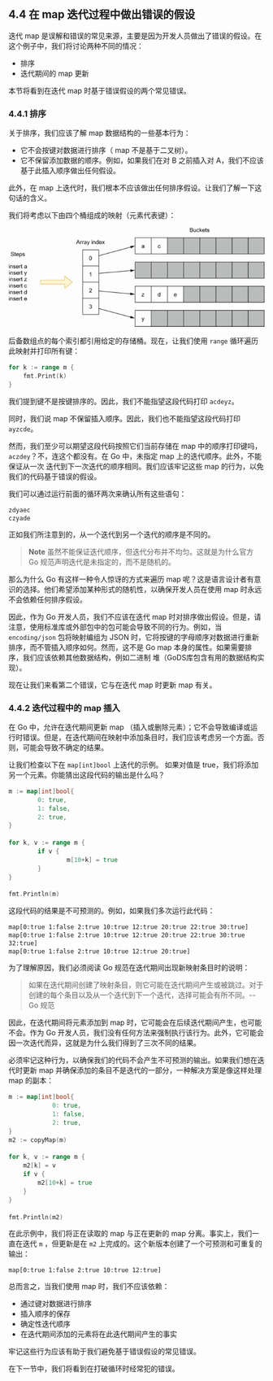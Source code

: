 ## 4.4 在 map 迭代过程中做出错误的假设

迭代 map 是误解和错误的常见来源，主要是因为开发人员做出了错误的假设。在这个例子中，我们将讨论两种不同的情况：
* 排序
* 迭代期间的 map 更新

本节将看到在迭代 map 时基于错误假设的两个常见错误。

### 4.4.1 排序

关于排序，我们应该了解 map 数据结构的一些基本行为：
* 它不会按键对数据进行排序（ map 不是基于二叉树）。
* 它不保留添加数据的顺序。例如，如果我们在对 B 之前插入对 A，我们不应该基于此插入顺序做出任何假设。

此外，在 map 上迭代时，我们根本不应该做出任何排序假设。让我们了解一下这句话的含义。

我们将考虑以下由四个桶组成的映射（元素代表键）：

![](../images/34.png)

后备数组点的每个索引都引用给定的存储桶。现在，让我们使用 `range` 循环遍历此映射并打印所有键：

```go
for k := range m {
    fmt.Print(k)
}
```

我们提到键不是按键排序的。因此，我们不能指望这段代码打印 `acdeyz`。

同时，我们说 map 不保留插入顺序。因此，我们也不能指望这段代码打印 `ayzcde`。

然而，我们至少可以期望这段代码按照它们当前存储在 map 中的顺序打印键吗，`aczdey`？不，连这个都没有。在 Go 中，未指定 map 上的迭代顺序。此外，不能保证从一次 迭代到下一次迭代的顺序相同。我们应该牢记这些 map 的行为，以免我们的代码基于错误的假设。

我们可以通过运行前面的循环两次来确认所有这些语句：

```shell
zdyaec
czyade
```

正如我们所注意到的，从一个迭代到另一个迭代的顺序是不同的。

> **Note** 虽然不能保证迭代顺序，但迭代分布并不均匀。这就是为什么官方 Go 规范声明迭代是未指定的，而不是随机的。

那么为什么 Go 有这样一种令人惊讶的方式来遍历 map 呢？这是语言设计者有意识的选择。他们希望添加某种形式的随机性，以确保开发人员在使用 map 时永远不会依赖任何排序假设。

因此，作为 Go 开发人员，我们不应该在迭代 map 时对排序做出假设。但是，请注意，使用标准库或外部包中的包可能会导致不同的行为。例如，当 `encoding/json` 包将映射编组为 JSON 时，它将按键的字母顺序对数据进行重新排序，而不管插入顺序如何。然而，这不是 Go  map 本身的属性。如果需要排序，我们应该依赖其他数据结构，例如二进制 堆（GoDS库包含有用的数据结构实现）。

现在让我们来看第二个错误，它与在迭代 map 时更新 map 有关。

### 4.4.2 迭代过程中的 map 插入

在 Go 中，允许在迭代期间更新 map （插入或删除元素）；它不会导致编译或运行时错误。但是，在迭代期间在映射中添加条目时，我们应该考虑另一个方面。否则，可能会导致不确定的结果。

让我们检查以下在 `map[int]bool` 上迭代的示例。 如果对值是 true，我们将添加另一个元素。你能猜出这段代码的输出是什么吗？

```go
m := map[int]bool{
        0: true,
        1: false,
        2: true,
}

for k, v := range m {
        if v {
                m[10+k] = true
        }
}

fmt.Println(m)
```

这段代码的结果是不可预测的。例如，如果我们多次运行此代码：

```shell
map[0:true 1:false 2:true 10:true 12:true 20:true 22:true 30:true]
map[0:true 1:false 2:true 10:true 12:true 20:true 22:true 30:true 32:true]
map[0:true 1:false 2:true 10:true 12:true 20:true]
```

为了理解原因，我们必须阅读 Go 规范在迭代期间出现新映射条目时的说明：

> 如果在迭代期间创建了映射条目，则它可能在迭代期间产生或被跳过。对于创建的每个条目以及从一个迭代到下一个迭代，选择可能会有所不同。-- Go 规范

因此，在迭代期间将元素添加到 map 时，它可能会在后续迭代期间产生，也可能不会。作为 Go 开发人员，我们没有任何方法来强制执行该行为。此外，它可能会因一次迭代而异，这就是为什么我们得到了三次不同的结果。

必须牢记这种行为，以确保我们的代码不会产生不可预测的输出。如果我们想在迭代时更新 map 并确保添加的条目不是迭代的一部分，一种解决方案是像这样处理 map 的副本：

```go
m := map[int]bool{
            0: true,
            1: false,
            2: true,
}
m2 := copyMap(m)

for k, v := range m {
    m2[k] = v
    if v {
        m2[10+k] = true
    }
}

fmt.Println(m2)
```

在此示例中，我们将正在读取的 map 与正在更新的 map 分离。事实上，我们一直在迭代 `m` ，但更新是在 `m2` 上完成的。这个新版本创建了一个可预测和可重复的输出：

```shell
map[0:true 1:false 2:true 10:true 12:true]
```

总而言之，当我们使用 map 时，我们不应该依赖：
* 通过键对数据进行排序
* 插入顺序的保存
* 确定性迭代顺序
* 在迭代期间添加的元素将在此迭代期间产生的事实

牢记这些行为应该有助于我们避免基于错误假设的常见错误。

在下一节中，我们将看到在打破循环时经常犯的错误。